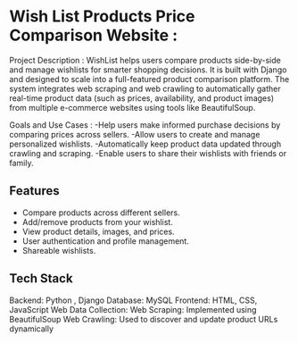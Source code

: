 # Wish List Products Price Comparison Website :

Project Description :
WishList helps users compare products side-by-side and manage wishlists for smarter shopping decisions. It is built with Django and designed to scale into a full-featured product comparison platform. The system integrates web scraping and web crawling to automatically gather real-time product data (such as prices, availability, and product images) from multiple e-commerce websites using tools like BeautifulSoup.

Goals and Use Cases :
-Help users make informed purchase decisions by comparing prices across sellers.
-Allow users to create and manage personalized wishlists.
-Automatically keep product data updated through crawling and scraping.
-Enable users to share their wishlists with friends or family.

##  Features
- Compare products across different sellers.
- Add/remove products from your wishlist.
- View product details, images, and prices.
- User authentication and profile management.
- Shareable wishlists.


##  Tech Stack
Backend: Python , Django
Database: MySQL
Frontend: HTML, CSS, JavaScript
Web Data Collection:
                   Web Scraping: Implemented using BeautifulSoup
                   Web Crawling: Used to discover and update product URLs dynamically
